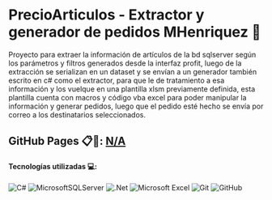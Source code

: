 # PrecioArticulos - Extractor y generador de pedidos MHenriquez 📝

Proyecto para extraer la información de artículos de la bd sqlserver según los parámetros y filtros generados desde la interfaz profit, luego de la extracción se serializan en un dataset y se envían a un generador también escrito en c# como el extractor, para que le de tratamiento a esa información y los vuelque en una plantilla xlsm previamente definida, esta plantilla cuenta con macros y código vba excel para poder manipular la información y generar pedidos, luego que el pedido esté hecho se envía por correo a los destinatarios seleccionados.

## GitHub Pages 📋📌: [N/A](https://github.com/manuelhm1993)

#### Tecnologías utilizadas 💻:
![C#](https://img.shields.io/badge/c%23-%23239120.svg?style=for-the-badge&logo=csharp&logoColor=white) ![MicrosoftSQLServer](https://img.shields.io/badge/Microsoft%20SQL%20Server-CC2927?style=for-the-badge&logo=microsoft%20sql%20server&logoColor=white) ![.Net](https://img.shields.io/badge/.NET-5C2D91?style=for-the-badge&logo=.net&logoColor=white) ![Microsoft Excel](https://img.shields.io/badge/Microsoft_Excel-217346?style=for-the-badge&logo=microsoft-excel&logoColor=white) ![Git](https://img.shields.io/badge/git-%23F05033.svg?style=for-the-badge&logo=git&logoColor=white) ![GitHub](https://img.shields.io/badge/github-%23121011.svg?style=for-the-badge&logo=github&logoColor=white) 

